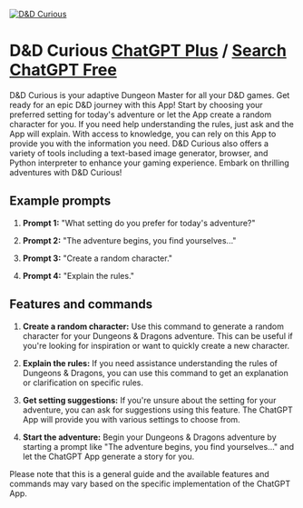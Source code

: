 
[![D&D Curious](https://files.oaiusercontent.com/file-JlXTvEMH9tTShyBg88vPLMHE?se=2123-10-17T23%3A15%3A28Z&sp=r&sv=2021-08-06&sr=b&rscc=max-age%3D31536000%2C%20immutable&rscd=attachment%3B%20filename%3D8b53b4b7-bfae-46f8-9280-bfd39aef8e6a.png&sig=25fDVvE0Ytg4aLJJg3HCakesYQp4IGIqVjn1YDEGlqk%3D)](https://chat.openai.com/g/g-IwVK2XhLJ-d-d-curious)

# D&D Curious [ChatGPT Plus](https://chat.openai.com/g/g-IwVK2XhLJ-d-d-curious) / [Search ChatGPT Free](https://gptcall.net/index.html#/?search=D%26D%20Curious)

D&D Curious is your adaptive Dungeon Master for all your D&D games. Get ready for an epic D&D journey with this App! Start by choosing your preferred setting for today's adventure or let the App create a random character for you. If you need help understanding the rules, just ask and the App will explain. With access to knowledge, you can rely on this App to provide you with the information you need. D&D Curious also offers a variety of tools including a text-based image generator, browser, and Python interpreter to enhance your gaming experience. Embark on thrilling adventures with D&D Curious!

## Example prompts

1. **Prompt 1:** "What setting do you prefer for today's adventure?"

2. **Prompt 2:** "The adventure begins, you find yourselves..."

3. **Prompt 3:** "Create a random character."

4. **Prompt 4:** "Explain the rules."

## Features and commands

1. **Create a random character:** Use this command to generate a random character for your Dungeons & Dragons adventure. This can be useful if you're looking for inspiration or want to quickly create a new character.

2. **Explain the rules:** If you need assistance understanding the rules of Dungeons & Dragons, you can use this command to get an explanation or clarification on specific rules.

3. **Get setting suggestions:** If you're unsure about the setting for your adventure, you can ask for suggestions using this feature. The ChatGPT App will provide you with various settings to choose from.

4. **Start the adventure:** Begin your Dungeons & Dragons adventure by starting a prompt like "The adventure begins, you find yourselves..." and let the ChatGPT App generate a story for you.

Please note that this is a general guide and the available features and commands may vary based on the specific implementation of the ChatGPT App.



